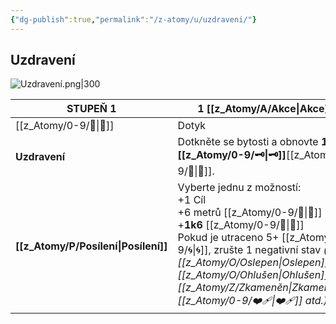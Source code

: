 ```yaml
---
{"dg-publish":true,"permalink":"/z-atomy/u/uzdraveni/"}
---
```


## Uzdravení
![Uzdravení.png|300](/img/user/z_img/Uzdraven%C3%AD.png)

| STUPEŇ 1         | 1 [[z_Atomy/A/Akce\|Akce]]                                                                                                                                                                                         |
| ---------------- | -------------------------------------------------------------------------------------------------------------------------------------------------------------------------------------------------- |
| [[z_Atomy/0-9/🫱\|🫱]]           | Dotyk                                                                                                                                                                                              |
| **Uzdravení**    | Dotkněte se bytosti a obnovte **1k6+[[z_Atomy/0-9/🗝\|🗝]]**[[z_Atomy/0-9/💖\|💖]].                                                                                                                                                |
| **[[z_Atomy/P/Posílení\|Posílení]]** | Vyberte jednu z možností:<br>+1 Cíl<br>+6 metrů [[z_Atomy/0-9/🫱\|🫱]]<br>+**1k6** [[z_Atomy/0-9/💖\|💖]]<br>Pokud je utraceno 5+ [[z_Atomy/0-9/🌀\|🌀]], zrušte 1 negativní stav *(např. [[z_Atomy/O/Oslepen\|Oslepen]], [[z_Atomy/O/Ohlušen\|Ohlušen]], [[z_Atomy/Z/Zkameněn\|Zkameněn]], [[z_Atomy/0-9/❤️‍🩹\|❤️‍🩹]] atd.)* |
